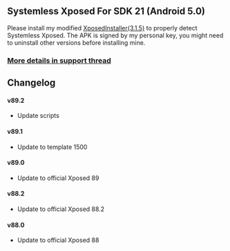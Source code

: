 ## Systemless Xposed For SDK 21 (Android 5.0)

Please install my modified [XposedInstaller(3.1.5)](https://forum.xda-developers.com/attachment.php?attachmentid=4393853&d=1516377687) to properly detect Systemless Xposed. The APK is signed by my personal key, you might need to uninstall other versions before installing mine.

### [More details in support thread](http://forum.xda-developers.com/showthread.php?t=3388268)

## Changelog

#### v89.2
- Update scripts

#### v89.1
- Update to template 1500

#### v89.0
- Update to official Xposed 89

#### v88.2
- Update to official Xposed 88.2

#### v88.0
- Update to official Xposed 88

